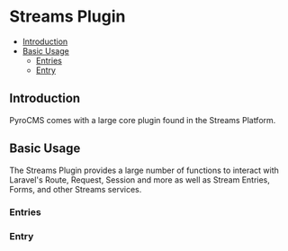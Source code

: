 # Streams Plugin

- [Introduction](#introduction)
- [Basic Usage](#basic-usage)
    - [Entries](#entries)
	- [Entry](#entry)

<a name="introduction"></a>
## Introduction

PyroCMS comes with a large core plugin found in the Streams Platform. 

<a name="basic-usage"></a>
## Basic Usage

The Streams Plugin provides a large number of functions to interact with Laravel's Route, Request, Session and more as well as Stream Entries, Forms, and other Streams services.

<a name="entries"></a>
### Entries

<a name="entry"></a>
### Entry